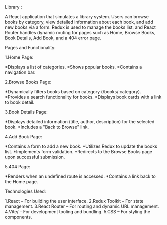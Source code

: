 Library :

A  React application that simulates a library system. Users can browse books by category, view detailed information about each book, and add new books via a form. Redux is used to manage the books list, and React Router handles dynamic routing for pages such as Home, Browse Books, Book Details, Add Book, and a 404 error page.

Pages and Functionality:

1.Home Page:

*Displays a list of categories.
*Shows popular books.
*Contains a navigation bar.

2.Browse Books Page:

*Dynamically filters books based on category (/books/:category).
*Provides a search functionality for books.
*Displays book cards with a link to book detail.

3.Book Details Page:

*Displays detailed information (title, author, description) for the selected book.
*Includes a "Back to Browse" link.

4.Add Book Page:

*Contains a form to add a new book.
*Utilizes Redux to update the books list.
*Implements form validation.
*Redirects to the Browse Books page upon successful submission.

5.404 Page:

*Renders when an undefined route is accessed.
*Contains a link back to the Home page.


Technologies Used:

1.React – For building the user interface.
2.Redux Toolkit – For state management.
3.React Router  – For routing and dynamic URL management.
4.Vite/ – For development tooling and bundling.
5.CSS – For styling the components.
